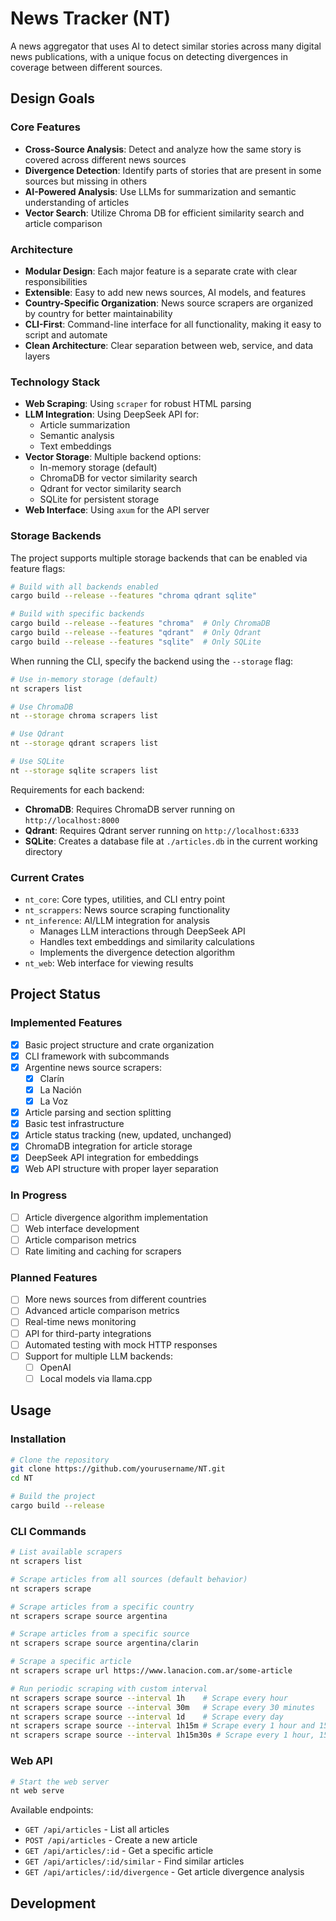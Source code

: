 # News Tracker (NT)

A news aggregator that uses AI to detect similar stories across many digital news publications, with a unique focus on detecting divergences in coverage between different sources.

## Design Goals

### Core Features
- **Cross-Source Analysis**: Detect and analyze how the same story is covered across different news sources
- **Divergence Detection**: Identify parts of stories that are present in some sources but missing in others
- **AI-Powered Analysis**: Use LLMs for summarization and semantic understanding of articles
- **Vector Search**: Utilize Chroma DB for efficient similarity search and article comparison

### Architecture
- **Modular Design**: Each major feature is a separate crate with clear responsibilities
- **Extensible**: Easy to add new news sources, AI models, and features
- **Country-Specific Organization**: News source scrapers are organized by country for better maintainability
- **CLI-First**: Command-line interface for all functionality, making it easy to script and automate
- **Clean Architecture**: Clear separation between web, service, and data layers

### Technology Stack
- **Web Scraping**: Using `scraper` for robust HTML parsing
- **LLM Integration**: Using DeepSeek API for:
  - Article summarization
  - Semantic analysis
  - Text embeddings
- **Vector Storage**: Multiple backend options:
  - In-memory storage (default)
  - ChromaDB for vector similarity search
  - Qdrant for vector similarity search
  - SQLite for persistent storage
- **Web Interface**: Using `axum` for the API server

### Storage Backends
The project supports multiple storage backends that can be enabled via feature flags:

```bash
# Build with all backends enabled
cargo build --release --features "chroma qdrant sqlite"

# Build with specific backends
cargo build --release --features "chroma"  # Only ChromaDB
cargo build --release --features "qdrant"  # Only Qdrant
cargo build --release --features "sqlite"  # Only SQLite
```

When running the CLI, specify the backend using the `--storage` flag:
```bash
# Use in-memory storage (default)
nt scrapers list

# Use ChromaDB
nt --storage chroma scrapers list

# Use Qdrant
nt --storage qdrant scrapers list

# Use SQLite
nt --storage sqlite scrapers list
```

Requirements for each backend:
- **ChromaDB**: Requires ChromaDB server running on `http://localhost:8000`
- **Qdrant**: Requires Qdrant server running on `http://localhost:6333`
- **SQLite**: Creates a database file at `./articles.db` in the current working directory

### Current Crates
- `nt_core`: Core types, utilities, and CLI entry point
- `nt_scrappers`: News source scraping functionality
- `nt_inference`: AI/LLM integration for analysis
  - Manages LLM interactions through DeepSeek API
  - Handles text embeddings and similarity calculations
  - Implements the divergence detection algorithm
- `nt_web`: Web interface for viewing results

## Project Status

### Implemented Features
- [x] Basic project structure and crate organization
- [x] CLI framework with subcommands
- [x] Argentine news source scrapers:
  - [x] Clarín
  - [x] La Nación
  - [x] La Voz
- [x] Article parsing and section splitting
- [x] Basic test infrastructure
- [x] Article status tracking (new, updated, unchanged)
- [x] ChromaDB integration for article storage
- [x] DeepSeek API integration for embeddings
- [x] Web API structure with proper layer separation

### In Progress
- [ ] Article divergence algorithm implementation
- [ ] Web interface development
- [ ] Article comparison metrics
- [ ] Rate limiting and caching for scrapers

### Planned Features
- [ ] More news sources from different countries
- [ ] Advanced article comparison metrics
- [ ] Real-time news monitoring
- [ ] API for third-party integrations
- [ ] Automated testing with mock HTTP responses
- [ ] Support for multiple LLM backends:
  - [ ] OpenAI
  - [ ] Local models via llama.cpp

## Usage

### Installation
```bash
# Clone the repository
git clone https://github.com/yourusername/NT.git
cd NT

# Build the project
cargo build --release
```

### CLI Commands
```bash
# List available scrapers
nt scrapers list

# Scrape articles from all sources (default behavior)
nt scrapers scrape

# Scrape articles from a specific country
nt scrapers scrape source argentina

# Scrape articles from a specific source
nt scrapers scrape source argentina/clarin

# Scrape a specific article
nt scrapers scrape url https://www.lanacion.com.ar/some-article

# Run periodic scraping with custom interval
nt scrapers scrape source --interval 1h    # Scrape every hour
nt scrapers scrape source --interval 30m   # Scrape every 30 minutes
nt scrapers scrape source --interval 1d    # Scrape every day
nt scrapers scrape source --interval 1h15m # Scrape every 1 hour and 15 minutes
nt scrapers scrape source --interval 1h15m30s # Scrape every 1 hour, 15 minutes and 30 seconds
```

### Web API
```bash
# Start the web server
nt web serve
```

Available endpoints:
- `GET /api/articles` - List all articles
- `POST /api/articles` - Create a new article
- `GET /api/articles/:id` - Get a specific article
- `GET /api/articles/:id/similar` - Find similar articles
- `GET /api/articles/:id/divergence` - Get article divergence analysis

## Development